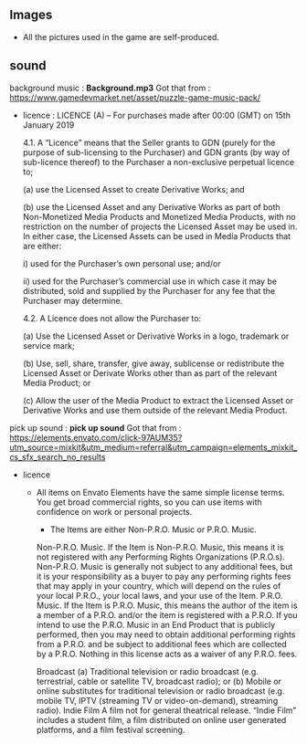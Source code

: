 ## Images

- All the pictures used in the game are self-produced.

## sound

background music : **Background.mp3**
Got that from : https://www.gamedevmarket.net/asset/puzzle-game-music-pack/

- licence : LICENCE (A) – For purchases made after 00:00 (GMT) on 15th January 2019

    4.1. A “Licence” means that the Seller grants to GDN (purely for the purpose of sub-licensing to the Purchaser) and GDN grants (by way of sub-licence thereof) to the Purchaser a non-exclusive perpetual licence to;

    (a) use the Licensed Asset to create Derivative Works; and

    (b) use the Licensed Asset and any Derivative Works as part of both Non-Monetized Media Products and Monetized Media Products, with no restriction on the number of projects the Licensed Asset may be used in. In either case, the Licensed Assets can be used in Media Products that are either:

    i) used for the Purchaser’s own personal use; and/or

    ii) used for the Purchaser’s commercial use in which case it may be distributed, sold and supplied by the Purchaser for any fee that the Purchaser may determine.

    4.2. A Licence does not allow the Purchaser to:

    (a) Use the Licensed Asset or Derivative Works in a logo, trademark or service mark;

    (b) Use, sell, share, transfer, give away, sublicense or redistribute the Licensed Asset or Derivate Works other than as part of the relevant Media Product; or

    (c) Allow the user of the Media Product to extract the Licensed Asset or Derivative Works and use them outside of the relevant Media Product.

pick up sound : **pick up sound**
Got that from : https://elements.envato.com/click-97AUM35?utm_source=mixkit&utm_medium=referral&utm_campaign=elements_mixkit_cs_sfx_search_no_results

- licence
    - All items on Envato Elements have the same simple license terms. You get broad commercial rights, so you can use items with confidence on work or personal projects.
        - The Items are either Non-P.R.O. Music or P.R.O. Music.

        Non-P.R.O. Music. If the Item is Non-P.R.O. Music, this means it is not registered with any Performing Rights Organizations (P.R.O.s). Non-P.R.O. Music is generally not subject to any additional fees, but it is your responsibility as a buyer to pay any performing rights fees that may apply in your country, which will depend on the rules of your local P.R.O., your local laws, and your use of the Item.
        P.R.O. Music. If the Item is P.R.O. Music, this means the author of the item is a member of a P.R.O. and/or the item is registered with a P.R.O. If you intend to use the P.R.O. Music in an End Product that is publicly performed, then you may need to obtain additional performing rights from a P.R.O. and be subject to additional fees which are collected by a P.R.O. Nothing in this license acts as a waiver of any P.R.O. fees.

        Broadcast
        (a) Traditional television or radio broadcast (e.g. terrestrial, cable or satellite TV, broadcast radio); or (b) Mobile or online substitutes for traditional television or radio broadcast (e.g. mobile TV, IPTV (streaming TV or video-on-demand), streaming radio).
        Indie Film
        A film not for general theatrical release. “Indie Film” includes a student film, a film distributed on online user generated platforms, and a film festival screening.    

